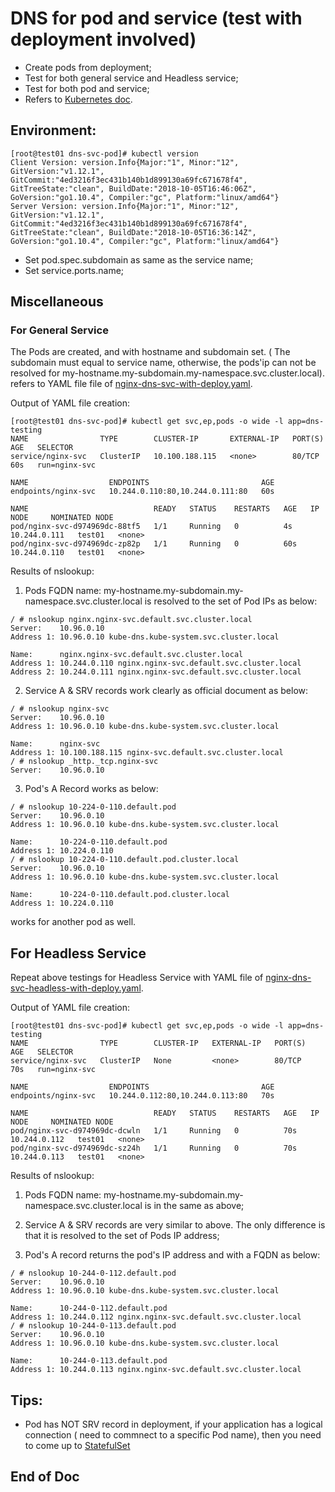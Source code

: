 # DNS for pod and service (test with deployment involved)
- Create pods from deployment;
- Test for both general service and Headless service;
- Test for both pod and service;
- Refers to [Kubernetes doc](https://kubernetes.io/docs/concepts/services-networking/dns-pod-service/).


## Environment:
~~~
[root@test01 dns-svc-pod]# kubectl version
Client Version: version.Info{Major:"1", Minor:"12", GitVersion:"v1.12.1", GitCommit:"4ed3216f3ec431b140b1d899130a69fc671678f4", GitTreeState:"clean", BuildDate:"2018-10-05T16:46:06Z", GoVersion:"go1.10.4", Compiler:"gc", Platform:"linux/amd64"}
Server Version: version.Info{Major:"1", Minor:"12", GitVersion:"v1.12.1", GitCommit:"4ed3216f3ec431b140b1d899130a69fc671678f4", GitTreeState:"clean", BuildDate:"2018-10-05T16:36:14Z", GoVersion:"go1.10.4", Compiler:"gc", Platform:"linux/amd64"}
~~~
- Set pod.spec.subdomain as same as the service name; 
- Set service.ports.name;

## Miscellaneous
### For General Service
The Pods are created, and with hostname and subdomain set. ( The subdomain must equal to service name, otherwise, the pods'ip can not be resolved for my-hostname.my-subdomain.my-namespace.svc.cluster.local). refers to YAML file file of [nginx-dns-svc-with-deploy.yaml](https://github.com/xiaojias/k8s/tree/master/training/yamls/nginx-dns-svc-with-deploy.yaml).

Output of YAML file creation:
~~~
[root@test01 dns-svc-pod]# kubectl get svc,ep,pods -o wide -l app=dns-testing
NAME                TYPE        CLUSTER-IP       EXTERNAL-IP   PORT(S)   AGE   SELECTOR
service/nginx-svc   ClusterIP   10.100.188.115   <none>        80/TCP    60s   run=nginx-svc

NAME                  ENDPOINTS                         AGE
endpoints/nginx-svc   10.244.0.110:80,10.244.0.111:80   60s

NAME                            READY   STATUS    RESTARTS   AGE   IP             NODE     NOMINATED NODE
pod/nginx-svc-d974969dc-88tf5   1/1     Running   0          4s    10.244.0.111   test01   <none>
pod/nginx-svc-d974969dc-zp82p   1/1     Running   0          60s   10.244.0.110   test01   <none>
~~~

Results of nslookup:
1. Pods FQDN name: my-hostname.my-subdomain.my-namespace.svc.cluster.local is resolved to the set of Pod IPs as below:
~~~
/ # nslookup nginx.nginx-svc.default.svc.cluster.local
Server:    10.96.0.10
Address 1: 10.96.0.10 kube-dns.kube-system.svc.cluster.local

Name:      nginx.nginx-svc.default.svc.cluster.local
Address 1: 10.244.0.110 nginx.nginx-svc.default.svc.cluster.local
Address 2: 10.244.0.111 nginx.nginx-svc.default.svc.cluster.local
~~~

2. Service A & SRV records work clearly as official document as below:
~~~
/ # nslookup nginx-svc
Server:    10.96.0.10
Address 1: 10.96.0.10 kube-dns.kube-system.svc.cluster.local

Name:      nginx-svc
Address 1: 10.100.188.115 nginx-svc.default.svc.cluster.local
/ # nslookup _http._tcp.nginx-svc
Server:    10.96.0.10
~~~

3. Pod's A Record works as below:
~~~
/ # nslookup 10-224-0-110.default.pod
Server:    10.96.0.10
Address 1: 10.96.0.10 kube-dns.kube-system.svc.cluster.local

Name:      10-224-0-110.default.pod
Address 1: 10.224.0.110
/ # nslookup 10-224-0-110.default.pod.cluster.local
Server:    10.96.0.10
Address 1: 10.96.0.10 kube-dns.kube-system.svc.cluster.local

Name:      10-224-0-110.default.pod.cluster.local
Address 1: 10.224.0.110
~~~

works for another pod as well.

## For Headless Service
Repeat above testings for Headless Service with YAML file of [nginx-dns-svc-headless-with-deploy.yaml](https://github.com/xiaojias/k8s/tree/master/training/yamls/nginx-dns-svc-headless-with-deploy.yaml).

Output of YAML file creation:
~~~
[root@test01 dns-svc-pod]# kubectl get svc,ep,pods -o wide -l app=dns-testing
NAME                TYPE        CLUSTER-IP   EXTERNAL-IP   PORT(S)   AGE   SELECTOR
service/nginx-svc   ClusterIP   None         <none>        80/TCP    70s   run=nginx-svc

NAME                  ENDPOINTS                         AGE
endpoints/nginx-svc   10.244.0.112:80,10.244.0.113:80   70s

NAME                            READY   STATUS    RESTARTS   AGE   IP             NODE     NOMINATED NODE
pod/nginx-svc-d974969dc-dcwln   1/1     Running   0          70s   10.244.0.112   test01   <none>
pod/nginx-svc-d974969dc-sz24h   1/1     Running   0          70s   10.244.0.113   test01   <none>
~~~

Results of nslookup:
1. Pods FQDN name: my-hostname.my-subdomain.my-namespace.svc.cluster.local is in the same as above;

2. Service A & SRV records are very similar to above. The only difference is that it is resolved to the set of Pods IP address;

3. Pod's A record returns the pod's IP address and with a FQDN as below:
~~~
/ # nslookup 10-244-0-112.default.pod
Server:    10.96.0.10
Address 1: 10.96.0.10 kube-dns.kube-system.svc.cluster.local

Name:      10-244-0-112.default.pod
Address 1: 10.244.0.112 nginx.nginx-svc.default.svc.cluster.local
/ # nslookup 10-244-0-113.default.pod
Server:    10.96.0.10
Address 1: 10.96.0.10 kube-dns.kube-system.svc.cluster.local

Name:      10-244-0-113.default.pod
Address 1: 10.244.0.113 nginx.nginx-svc.default.svc.cluster.local
~~~
## Tips:
- Pod has NOT SRV record in deployment, if your application has a logical connection ( need to commnect to a specific Pod name), then you need to come up to [StatefulSet](https://kubernetes.io/docs/tutorials/stateful-application/basic-stateful-set/#creating-a-statefulset)

End of Doc
---